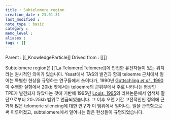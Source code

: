 ```yaml
---
title : Subtelomere region
creation_date : 23.01.31
last_modified :
note_type : basic
category :
memo_level :
aliases : 
tags : []
---
```


Parent : [[_KnowledgeParticle]]
Drived from : [[]]


Subtelomere region은 [[1_a Telomere|Telomere]]에 인접한 유전자들이 있는 위치라는 원시적인 의미가 있습니다. Yeast에서 TAS의 발견과 함께 teloemre 근처에서 일어는 특별한 현상을 규명하는 연구들에서 쓰이다가, 1990년 [Gottschling *et al.*, 1990](zotero://select/items/@Gottschling1990)이 수행한 실험에서 20kb 밖에서는 teloemre의 근위부에서 주로 나타나는 현상인 TPE가 발견되지 않았다는 것에 기반해 1995년 [Louis, 1995](zotero://select/items/@Louis1995)의 리뷰논문에서 염색체 말단으로부터 20~25kb 범위로 언급되었습니다. 그 이후 오랜 기간 고전적인인 정의에 근거해 많은 telomeric silencing에 대한 연구가 이 범위에서 일어나는 일을 관측함으로써 이루어졌고, subtelomere에서 일어나는 많은 현상들이 규명되었습니다.